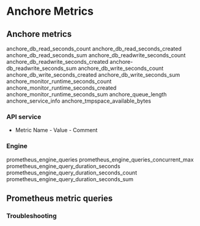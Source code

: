 # Anchore Metrics

## Anchore metrics

anchore_db_read_seconds_count
anchore_db_read_seconds_created
anchore_db_read_seconds_sum
anchore_db_readwrite_seconds_count
anchore_db_readwrite_seconds_created
anchore-db_readwrite_seconds_sum
anchore_db_write_seconds_count
anchore_db_write_seconds_created
anchore_db_write_seconds_sum
anchore_monitor_runtime_seconds_count
anchore_monitor_runtime_seconds_created
anchore_monitor_runtime_seconds_sum
anchore_queue_length
anchore_service_info
anchore_tmpspace_available_bytes

### API service

- Metric Name - Value - Comment

### Engine

prometheus_engine_queries
prometheus_engine_queries_concurrent_max
prometheus_engine_query_duration_seconds
prometheus_engine_query_duration_seconds_count
prometheus_engine_query_duration_seconds_sum

## Prometheus metric queries 



### Troubleshooting